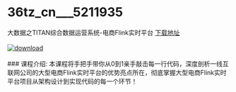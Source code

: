 # 36tz_cn___5211935
大数据之TITAN综合数据运营系统-电商Flink实时平台
[下载地址](http://www.36tz.cn/article/5211935 "下载地址")
<br/></br>[![download](http://36tz.cn/muke_img/2020_04_2-32-300x169.png "下载地址")](http://www.36tz.cn/article/5211935 "下载地址")
<br/></br>### 课程介绍:
本课程将手把手带你从0到1亲手敲击每一行代码，深度剖析一线互联网公司的大型电商Flink实时平台的优势亮点所在，彻底掌握大型电商Flink实时平台项目从架构设计到实现代码的每一个环节！


